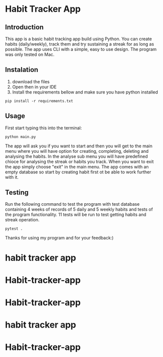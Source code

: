 # Habit Tracker App

## Introduction
This app is a basic habit tracking app build using Python. You can create habits (daily/weekly), track them and try sustaining a streak for as long as possible. The app uses CLI with a simple, easy to use design.
The program was only tested on Mac.

## Instalation
1. download the files
2. Open then in your IDE
3. Install the requirements bellow and make sure you have python installed
 
 ```
 pip install -r requirements.txt
 ```

## Usage
First start typing this into the terminal:

 ```
python main.py
 ```
 The app will ask you if you want to start and then you will get to the main menu where you will have option for creating, completing, deleting and analysing the habits. In the analyse sub menu you will have predefined chioce for analysing the streak or habits you track. When you want to exit the app simply choose "exit" in the main menu. The app comes with an empty database so start by creating habit first ot be able to work further with it.

## Testing

Run the following command to test the program with test database containing 4 weeks of records of 5 daily and 5 weekly habits and tests of the program functionality.
11 tests will be run to test getting habits and streak operation.
 ```
 pytest .
 ```

Thanks for using my program and for your feedback:)
# habit tracker app
# Habit-tracker-app
# Habit-tracker-app
# habit tracker app
# Habit-tracker-app
